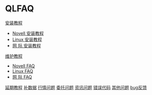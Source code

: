 # QLFAQ

[安装教程]()

  * [Novell 安装教程](novellsetup.md)
  * [Linux  安装教程](linuxsetup.md)
  * [网 际  安装教程](windwossetup.md)

[维护教程]()

  * [Novell FAQ](novellfaq.md)
  * [Linux  FAQ](linuxfaq.md)
  * [网 际  FAQ](windwosfaq.md)

[延期教程](upgrade.md)
[补数据](sysdata.md)
[行情问题](hq.md)
[委托问题](wt.md)
[资讯问题](xlinfo.md)
[错误代码](error.md)
[其他问题](other.md)
[bug反馈](bug.md)
